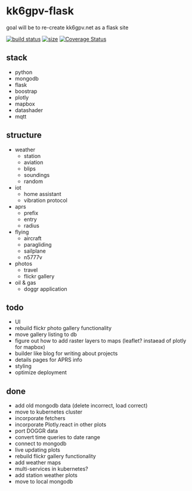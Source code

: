 # kk6gpv-flask
goal will be to re-create kk6gpv.net as a flask site

[![build status](https://img.shields.io/circleci/build/gh/areed145/kk6gpv-flask)](https://circleci.com/gh/areed145/kk6gpv-flask)     [![size](https://img.shields.io/github/repo-size/areed145/kk6gpv-flask)](https://github.com/areed145/kk6gpv-flask)     [![Coverage Status](https://coveralls.io/repos/github/areed145/kk6gpv-flask/badge.svg?branch=master)](https://coveralls.io/github/areed145/kk6gpv-flask?branch=master)

## stack
- python
- mongodb
- flask
- boostrap
- plotly
- mapbox
- datashader
- mqtt

## structure
- weather
    - station
    - aviation
    - blips
    - soundings
    - random
- iot
    - home assistant
    - vibration protocol
- aprs
    - prefix
    - entry
    - radius
- flying
    - aircraft
    - paragliding
    - sailplane
    - n5777v
- photos
    - travel
    - flickr gallery
- oil & gas
     - doggr application

## todo
- UI
- rebuild flickr photo gallery functionality
- move gallery listing to db
- figure out how to add raster layers to maps (leaflet? instaead of plotly for mapbox)
- builder like blog for writing about projects
- details pages for APRS info
- styling
- optimize deployment

## done
- add old mongodb data (delete incorrect, load correct)
- move to kubernetes cluster
- incorporate fetchers
- incorporate Plotly.react in other plots
- port DOGGR data
- convert time queries to date range
- connect to mongodb
- live updating plots
- rebuild flickr gallery functionality
- add weather maps
- multi-services in kubernetes?
- add station weather plots
- move to local mongodb
